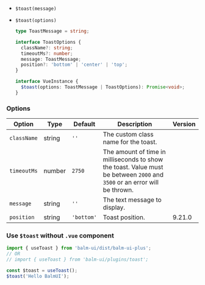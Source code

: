 - `$toast(message)`
- `$toast(options)`

  ```ts
  type ToastMessage = string;

  interface ToastOptions {
    className?: string;
    timeoutMs?: number;
    message: ToastMessage;
    position?: 'bottom' | 'center' | 'top';
  }

  interface VueInstance {
    $toast(options: ToastMessage | ToastOptions): Promise<void>;
  }
  ```

### Options

| Option      | Type   | Default    | Description                                                                                                               | Version |
| ----------- | ------ | ---------- | ------------------------------------------------------------------------------------------------------------------------- | ------- |
| `className` | string | `''`       | The custom class name for the toast.                                                                                      |         |
| `timeoutMs` | number | `2750`     | The amount of time in milliseconds to show the toast. Value must be between `2000` and `3500` or an error will be thrown. |         |
| `message`   | string | `''`       | The text message to display.                                                                                              |         |
| `position`  | string | `'bottom'` | Toast position.                                                                                                           | 9.21.0  |

### Use `$toast` without `.vue` component

```js
import { useToast } from 'balm-ui/dist/balm-ui-plus';
// OR
// import { useToast } from 'balm-ui/plugins/toast';

const $toast = useToast();
$toast('Hello BalmUI');
```
